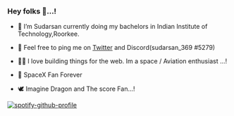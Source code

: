 ### Hey folks 👋...!

- 🔭 I’m Sudarsan currently doing my bachelors in Indian Institute of Technology,Roorkee.

- 🌱 Feel free to ping me on [Twitter](https://twitter.com/SudarsanR14) and  Discord(sudarsan_369
#5279)
- 👨‍🚀️ I love building things for the web. Im a space / Aviation enthusiast ...!
- 👾 SpaceX Fan Forever
- :dove: Imagine Dragon and The score Fan...!

[![spotify-github-profile](https://spotify-github-profile.vercel.app/api/view?uid=31rmqn7cjkwrfkby3hdh3ityjlna&cover_image=true&theme=natemoo-re&show_offline=true&background_color=3e47c1&bar_color=e1e510&bar_color_cover=false)](https://spotify-github-profile.vercel.app/api/view?uid=31rmqn7cjkwrfkby3hdh3ityjlna&redirect=true)
